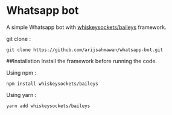 
# Whatsapp bot

A simple Whatsapp bot with [whiskeysockets/baileys](https://whiskeysockets.github.io/) framework.

git clone :
```
git clone https://github.com/arijsahmawan/whatsapp-bot.git
```
##Installation
Install the framework before running the code.

Using npm :
```
npm install whiskeysockets/baileys
```
Using yarn :
```
yarn add whiskeysockets/baileys
```
